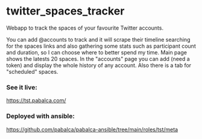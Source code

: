 # twitter_spaces_tracker
Webapp to track the spaces of your favourite Twitter accounts.

You can add @accounts to track and it will scrape their timeline searching for the spaces links and also gathering some stats such as participant count and duration, so I can choose where to better spend my time. Main page shows the latests 20 spaces. In the "accounts" page you can add (need a token) and display the whole history of any account. Also there is a tab for "scheduled" spaces.


### See it live:
https://tst.pabalca.com/


### Deployed with ansible:

https://github.com/pabalca/pabalca-ansible/tree/main/roles/tst/meta

